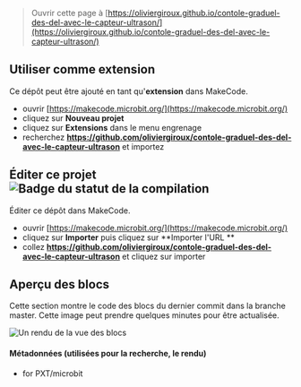 
> Ouvrir cette page à [https://oliviergiroux.github.io/contole-graduel-des-del-avec-le-capteur-ultrason/](https://oliviergiroux.github.io/contole-graduel-des-del-avec-le-capteur-ultrason/)

## Utiliser comme extension

Ce dépôt peut être ajouté en tant qu'**extension** dans MakeCode.

* ouvrir [https://makecode.microbit.org/](https://makecode.microbit.org/)
* cliquez sur **Nouveau projet**
* cliquez sur **Extensions** dans le menu engrenage
* recherchez **https://github.com/oliviergiroux/contole-graduel-des-del-avec-le-capteur-ultrason** et importez

## Éditer ce projet ![Badge du statut de la compilation](https://github.com/oliviergiroux/contole-graduel-des-del-avec-le-capteur-ultrason/workflows/MakeCode/badge.svg)

Éditer ce dépôt dans MakeCode.

* ouvrir [https://makecode.microbit.org/](https://makecode.microbit.org/)
* cliquez sur **Importer** puis cliquez sur **Importer l'URL **
* collez **https://github.com/oliviergiroux/contole-graduel-des-del-avec-le-capteur-ultrason** et cliquez sur importer

## Aperçu des blocs

Cette section montre le code des blocs du dernier commit dans la branche master.
Cette image peut prendre quelques minutes pour être actualisée.

![Un rendu de la vue des blocs](https://github.com/oliviergiroux/contole-graduel-des-del-avec-le-capteur-ultrason/raw/master/.github/makecode/blocks.png)

#### Métadonnées (utilisées pour la recherche, le rendu)

* for PXT/microbit
<script src="https://makecode.com/gh-pages-embed.js"></script><script>makeCodeRender("{{ site.makecode.home_url }}", "{{ site.github.owner_name }}/{{ site.github.repository_name }}");</script>
